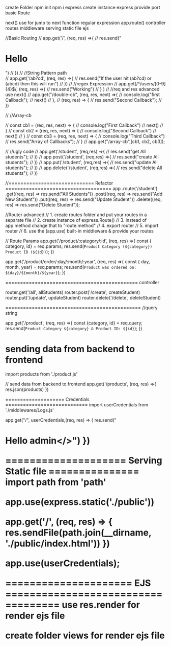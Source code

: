 create Folder
npm init
npm i express
create instance express
provide port
basic Route

next() use for jump to next function
regular expression
app.route()
controller
routes
middleware
serving static file
ejs


//Basic Routing
// app.get('/', (req, res) =>{
//     res.send("<h1>Hello</h1>")
// })
// //String Pattern path  
// app.get('/ab?cd', (req, res) =>{
//     res.send("If the user hit (ab?cd) or (abcd) then this will run")
// })
// //regex Expression
// app.get(/^\/users\/[0-9]{4}$/, (req, res) =>{
//     res.send("Working")
// } )
// //req and res advanced use next()
// app.get("/double-cb", (req, res, next) =>{
//     console.log("first Callback");
//     next()
// },
// (req, res) => {
//     res.send("Second Callback");
// })


// //Array-cb

// const cb1 = (req, res, next) => {
//     console.log("First Callback")
//     next()
// }
// const cb2 = (req, res, next) => {
//     console.log("Second Callback")
//     next()
// }
// const cb3 = (req, res, next) => {
//     console.log("Third Callback")
//     res.send("Array of Callbacks");
// }
// app.get("/array-cb",[cb1, cb2, cb3]);

// //ugly code
// app.get('/student', (req,res) =>{
//     res.send("get All students");
// })
// app.post('/student', (req,res) =>{
//     res.send("create All students");
// })
// app.put('/student', (req,res) =>{
//     res.send("update All students");
// })
// app.delete('/student', (req,res) =>{
//     res.send("delete All students");
// })

//=============================  Refactor ====================================
app
.route('/student')
.get((req, res) => res.send("All Students"))
.post((req, res) => res.send("Add New Student"))
.put((req, res) => res.send("Update Student"))
.delete((req, res) => res.send("Delete Student"));

//Router advanced
// 1. create routes folder and put your routes in a separate file
// 2. create instance of express.Route()
// 3. instead of app.method change that to "route.method"
// 4. export router
// 5. import router
// 6. use the (app.use) built-in middleware & provide your routes


// Route Params
app.get('/product/:category/:id', (req, res) =>{
    const { category, id} = req.params;
    res.send(`Product Category (${category}) Product ID (${id})`);
})

app.get('/product/order/:day/:month/:year', (req, res) =>{
    const { day, month, year} = req.params;
    res.send(`Product was ordered on: ${day}/${month}/${year}`);
})

=============================================
controller

router.get('/all', allStudents)
router.post('/create', createStudent)
router.put('/update', updateStudent)
router.delete('/delete', deleteStudent)

==============================================
//query string 

app.get('/product', (req, res) =>{
    const {category, id} = req.query;
    res.send(`Product Category ${category} & Product ID: ${id}`);
})


sending data from backend to frontend
========================================

import products from './product.js'

// send data from backend to frontend 
app.get('/products', (req, res) =>{
    res.json(products)
})

==================== Credentials ============================
import userCredentials from './middlewares/Logs.js'

app.get("/", userCredentials,(req, res) => {
    res.send("<h1>Hello admin</>")
})

==================== Serving Static file ===============
import path from 'path'

app.use(express.static('./public'))

app.get('/', (req, res) => {
    res.sendFile(path.join(__dirname, './public/index.html'))
})

app.use(userCredentials);

===================== EJS ===================================
use res.render for render ejs file

create folder views for render ejs file